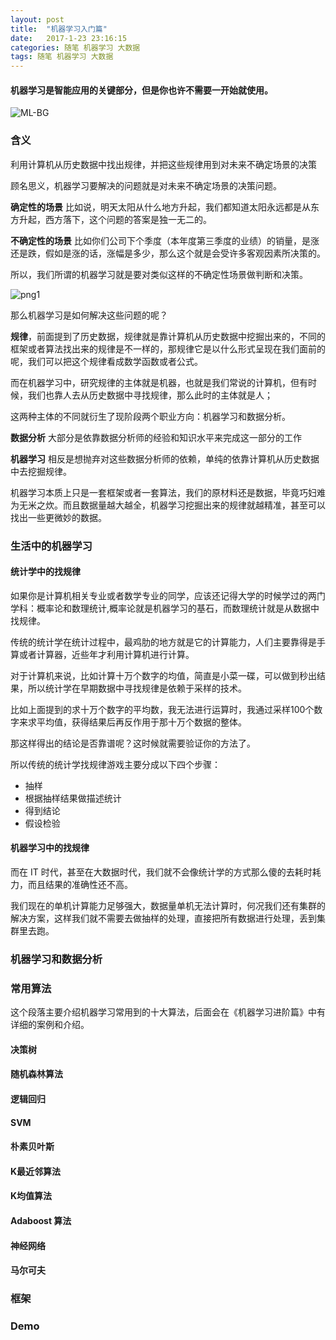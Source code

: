 ```yaml
---
layout: post
title:  "机器学习入门篇"
date:   2017-1-23 23:16:15
categories: 随笔 机器学习 大数据
tags: 随笔 机器学习 大数据
---
```

#### 机器学习是智能应用的关键部分，但是你也许不需要一开始就使用。

![ML-BG](http://i.imgur.com/HOtDH40.jpg)

### 含义

利用计算机从历史数据中找出规律，并把这些规律用到对未来不确定场景的决策

顾名思义，机器学习要解决的问题就是对未来不确定场景的决策问题。


**确定性的场景** 比如说，明天太阳从什么地方升起，我们都知道太阳永远都是从东方升起，西方落下，这个问题的答案是独一无二的。

**不确定性的场景** 比如你们公司下个季度（本年度第三季度的业绩）的销量，是涨还是跌，假如是涨的话，涨幅是多少，那么这个就是会受许多客观因素所决策的。

所以，我们所谓的机器学习就是要对类似这样的不确定性场景做判断和决策。

![png1](http://i.imgur.com/Gqb8Wog.jpg)

那么机器学习是如何解决这些问题的呢？

**规律**，前面提到了历史数据，规律就是靠计算机从历史数据中挖掘出来的，不同的框架或者算法找出来的规律是不一样的，那规律它是以什么形式呈现在我们面前的呢，我们可以把这个规律看成数学函数或者公式。

而在机器学习中，研究规律的主体就是机器，也就是我们常说的计算机，但有时候，我们也靠人去从历史数据中寻找规律，那么此时的主体就是人；

这两种主体的不同就衍生了现阶段两个职业方向：机器学习和数据分析。

**数据分析** 大部分是依靠数据分析师的经验和知识水平来完成这一部分的工作

**机器学习** 相反是想抛弃对这些数据分析师的依赖，单纯的依靠计算机从历史数据中去挖掘规律。

机器学习本质上只是一套框架或者一套算法，我们的原材料还是数据，毕竟巧妇难为无米之炊。而且数据量越大越全，机器学习挖掘出来的规律就越精准，甚至可以找出一些更微妙的数据。

### 生活中的机器学习

#### 统计学中的找规律

如果你是计算机相关专业或者数学专业的同学，应该还记得大学的时候学过的两门学科：概率论和数理统计,概率论就是机器学习的基石，而数理统计就是从数据中找规律。

传统的统计学在统计过程中，最鸡肋的地方就是它的计算能力，人们主要靠得是手算或者计算器，近些年才利用计算机进行计算。

对于计算机来说，比如计算十万个数字的均值，简直是小菜一碟，可以做到秒出结果，所以统计学在早期数据中寻找规律是依赖于采样的技术。

比如上面提到的求十万个数字的平均数，我无法进行运算时，我通过采样100个数字来求平均值，获得结果后再反作用于那十万个数据的整体。

那这样得出的结论是否靠谱呢？这时候就需要验证你的方法了。

所以传统的统计学找规律游戏主要分成以下四个步骤：

- 抽样
- 根据抽样结果做描述统计
- 得到结论
- 假设检验

#### 机器学习中的找规律

而在 IT 时代，甚至在大数据时代，我们就不会像统计学的方式那么傻的去耗时耗力，而且结果的准确性还不高。

我们现在的单机计算能力足够强大，数据量单机无法计算时，何况我们还有集群的解决方案，这样我们就不需要去做抽样的处理，直接把所有数据进行处理，丢到集群里去跑。

### 机器学习和数据分析 

### 常用算法

这个段落主要介绍机器学习常用到的十大算法，后面会在《机器学习进阶篇》中有详细的案例和介绍。

#### 决策树
#### 随机森林算法
#### 逻辑回归
#### SVM
#### 朴素贝叶斯
#### K最近邻算法
#### K均值算法
#### Adaboost 算法
#### 神经网络
#### 马尔可夫

### 框架

### Demo